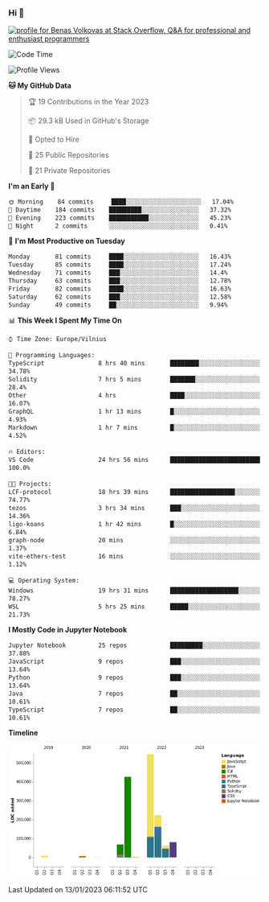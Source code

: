 ### Hi 👋
<a href="https://stackoverflow.com/users/14954249/benas-volkovas"><img src="https://stackoverflow.com/users/flair/14954249.png?theme=dark" width="208" height="58" alt="profile for Benas Volkovas at Stack Overflow, Q&amp;A for professional and enthusiast programmers" title="profile for Benas Volkovas at Stack Overflow, Q&amp;A for professional and enthusiast programmers"></a>

<!--START_SECTION:waka-->
![Code Time](http://img.shields.io/badge/Code%20Time-1%2C206%20hrs%2022%20mins-blue)

![Profile Views](http://img.shields.io/badge/Profile%20Views-5-blue)

**🐱 My GitHub Data** 

> 🏆 19 Contributions in the Year 2023
 > 
> 📦 29.3 kB Used in GitHub's Storage 
 > 
> 💼 Opted to Hire
 > 
> 📜 25 Public Repositories 
 > 
> 🔑 21 Private Repositories  
 > 
**I'm an Early 🐤** 

```text
🌞 Morning    84 commits     ████░░░░░░░░░░░░░░░░░░░░░   17.04% 
🌆 Daytime    184 commits    █████████░░░░░░░░░░░░░░░░   37.32% 
🌃 Evening    223 commits    ███████████░░░░░░░░░░░░░░   45.23% 
🌙 Night      2 commits      ░░░░░░░░░░░░░░░░░░░░░░░░░   0.41%

```
📅 **I'm Most Productive on Tuesday** 

```text
Monday       81 commits     ████░░░░░░░░░░░░░░░░░░░░░   16.43% 
Tuesday      85 commits     ████░░░░░░░░░░░░░░░░░░░░░   17.24% 
Wednesday    71 commits     ███░░░░░░░░░░░░░░░░░░░░░░   14.4% 
Thursday     63 commits     ███░░░░░░░░░░░░░░░░░░░░░░   12.78% 
Friday       82 commits     ████░░░░░░░░░░░░░░░░░░░░░   16.63% 
Saturday     62 commits     ███░░░░░░░░░░░░░░░░░░░░░░   12.58% 
Sunday       49 commits     ██░░░░░░░░░░░░░░░░░░░░░░░   9.94%

```


📊 **This Week I Spent My Time On** 

```text
⌚︎ Time Zone: Europe/Vilnius

💬 Programming Languages: 
TypeScript               8 hrs 40 mins       ████████░░░░░░░░░░░░░░░░░   34.78% 
Solidity                 7 hrs 5 mins        ███████░░░░░░░░░░░░░░░░░░   28.4% 
Other                    4 hrs               ████░░░░░░░░░░░░░░░░░░░░░   16.07% 
GraphQL                  1 hr 13 mins        █░░░░░░░░░░░░░░░░░░░░░░░░   4.93% 
Markdown                 1 hr 7 mins         █░░░░░░░░░░░░░░░░░░░░░░░░   4.52%

🔥 Editors: 
VS Code                  24 hrs 56 mins      █████████████████████████   100.0%

🐱‍💻 Projects: 
LCF-protocol             18 hrs 39 mins      ██████████████████░░░░░░░   74.77% 
tezos                    3 hrs 34 mins       ███░░░░░░░░░░░░░░░░░░░░░░   14.36% 
ligo-koans               1 hr 42 mins        █░░░░░░░░░░░░░░░░░░░░░░░░   6.84% 
graph-node               20 mins             ░░░░░░░░░░░░░░░░░░░░░░░░░   1.37% 
vite-ethers-test         16 mins             ░░░░░░░░░░░░░░░░░░░░░░░░░   1.12%

💻 Operating System: 
Windows                  19 hrs 31 mins      ███████████████████░░░░░░   78.27% 
WSL                      5 hrs 25 mins       █████░░░░░░░░░░░░░░░░░░░░   21.73%

```

**I Mostly Code in Jupyter Notebook** 

```text
Jupyter Notebook         25 repos            █████████░░░░░░░░░░░░░░░░   37.88% 
JavaScript               9 repos             ███░░░░░░░░░░░░░░░░░░░░░░   13.64% 
Python                   9 repos             ███░░░░░░░░░░░░░░░░░░░░░░   13.64% 
Java                     7 repos             ██░░░░░░░░░░░░░░░░░░░░░░░   10.61% 
TypeScript               7 repos             ██░░░░░░░░░░░░░░░░░░░░░░░   10.61%

```


**Timeline**

![Chart not found](https://raw.githubusercontent.com/BenasVolkovas/BenasVolkovas/main/charts/bar_graph.png) 


 Last Updated on 13/01/2023 06:11:52 UTC
<!--END_SECTION:waka-->
